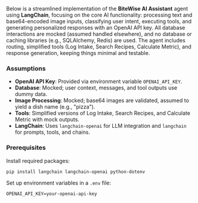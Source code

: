 Below is a streamlined implementation of the **BiteWise AI Assistant** agent using **LangChain**, focusing on the core AI functionality: processing text and base64-encoded image inputs, classifying user intent, executing tools, and generating personalized responses with an OpenAI API key. All database interactions are mocked (assumed handled elsewhere), and no database or caching libraries (e.g., SQLAlchemy, Redis) are used. The agent includes routing, simplified tools (Log Intake, Search Recipes, Calculate Metric), and response generation, keeping things minimal and testable.

### Assumptions
- **OpenAI API Key**: Provided via environment variable `OPENAI_API_KEY`.
- **Database**: Mocked; user context, messages, and tool outputs use dummy data.
- **Image Processing**: Mocked; base64 images are validated, assumed to yield a dish name (e.g., "pizza").
- **Tools**: Simplified versions of Log Intake, Search Recipes, and Calculate Metric with mock outputs.
- **LangChain**: Uses `langchain-openai` for LLM integration and `langchain` for prompts, tools, and chains.

### Prerequisites
Install required packages:
```bash
pip install langchain langchain-openai python-dotenv
```

Set up environment variables in a `.env` file:
```plaintext
OPENAI_API_KEY=your-openai-api-key
```